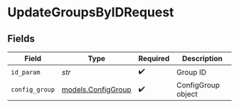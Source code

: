 # UpdateGroupsByIDRequest


## Fields

| Field                                          | Type                                           | Required                                       | Description                                    |
| ---------------------------------------------- | ---------------------------------------------- | ---------------------------------------------- | ---------------------------------------------- |
| `id_param`                                     | *str*                                          | :heavy_check_mark:                             | Group ID                                       |
| `config_group`                                 | [models.ConfigGroup](../models/configgroup.md) | :heavy_check_mark:                             | ConfigGroup object                             |